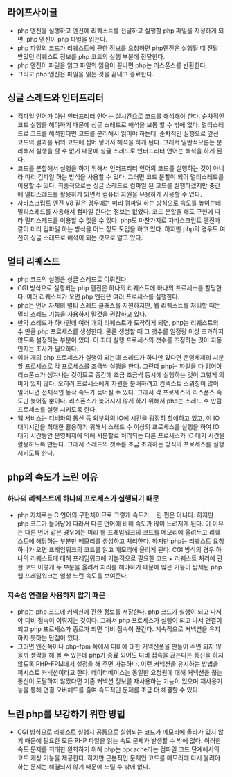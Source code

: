 ## 라이프사이클
- php 엔진을 실행하고 엔진에 리퀘스트를 전달하고 실행할 php 파일을 지정하게 되면, php 엔진이 php 파일을 읽는다.
- php 파일의 코드가 리퀘스트에 관한 정보를 요청하면 php엔진은 실행될 때 전달 받았던 리퀘스트 정보를 php 코드의 실행 부분에 전달한다.
- php 엔진이 파일을 읽고 파일의 읽음이 끝나면 php는 리스폰스를 반환한다. 
- 그리고 php 엔진은 파일을 읽는 것을 끝내고 종료한다.

## 싱글 스레드와 인터프리터
- 컴파일 언어가 아닌 인터프리터 언어는 실시간으로 코드를 해석해야 한다. 순차적인 코드 실행을 해야하기 때문에 싱글 스레드로 해석을 보통 할 수 밖에 없다. 멀티스레드로 코드를 해석한다면 코드를 분리해서 읽어야 하는데, 순차적인 실행으로 앞선 코드의 결과를 뒤의 코드에 집어 넣어서 해석을 하게 된다. 그래서 일반적으론는 분리해서 실행을 할 수 없기 때문에 싱글 스레드로 인터프리터 언어는 해석을 하게 된다.
- 코드를 분할해서 실행을 하기 위해서 인터프리터 언어의 코드를 실행하는 것이 아니라 미리 컴파일 하는 방식을 사용할 수 있다. 그러면 코드 분할이 되어 멀티스레드를 이용할 수 있다. 최종적으로는 싱글 스레드로 컴파일 된 코드를 실행하겠지만 중간에 멀티스레드를 활용하게 되면서 컴퓨터 자원을 유용하게 사용할 수 있다.
- 자바스크립트 엔진 V8 같은 경우에는 미리 컴파일 하는 방식으로 속도를 높이는데 멀티스레드를 사용해서 컴파일 한다는 정보는 없었다. 코드 분할을 해도 구현에 따라 멀티스레드를 이용할 수 없을 수 있다. php도 마찬가지로 자바스크립트 엔진과 같이 미리 컴파일 하는 방식을 어느 정도 도입을 하고 있다. 하지만 php의 경우도 여전히 싱글 스레드로 해석이 되는 것으로 알고 있다.

## 멀티 리퀘스트
- php 코드의 실행은 싱글 스레드로 이뤄진다.
- CGI 방식으로 실행되는 php 엔진은 하나의 리퀘스트에 하나의 프로세스를 할당한다. 여러 리퀘스트가 오면 php 엔진은 여러 프로세스를 실행한다.
- php는 언어 자체의 멀티 스레드 클래스를 지원하지만, 웹 리퀘스트를 처리할 때는 멀티 스레드 기능을 사용하지 말것을 권장하고 있다.
- 만약 스레드가 하나인데 여러 개의 리퀘스트가 도착하게 되면, php는 리퀘스트의 수 만큼 php 프로세스를 생성한다. 물론 생성할 때 그 갯수를 일정량 이상 초과하지 않도록 설정하는 부분이 있다. 이 최대 실행 프로세스의 갯수를 조정하는 것이 자동인지는 조사가 필요하다.
- 여러 개의 php 프로세스가 실행이 되는데 스레드가 하나만 있다면 운영체제의 시분할 프로세스로 각 프로세스를 조금씩 실행을 한다. 그런데 php는 파일을 다 읽어야 리스폰스가 생겨나는 것이므로 중간에 조금 조금씩 동시에 실행하는 것이 그렇게 의미가 있지 않다. 오히려 프로세스에게 자원을 분배하려고 컨텍스트 스위칭이 많이 일어나면 전체적인 동작 속도가 늦어질 수 있다. 그래서 각 프로세스의 리스폰스 속도만 늦어질 뿐이다. 리스폰스가 늦어지지 않게 하기 위해서 php는 스레드 수 만큼 프로세스를 실행 시키도록 한다.
- 웹 서비스는 디비와의 통신 등 외부와의 IO에 시간을 굉장히 할애하고 있고, 이 IO 대기시간을 최대한 활용하기 위해서 스레드 수 이상의 프로세스를 실행을 하여 IO 대기 시간동안 운영체제에 의해 시분할로 처리되는 다른 프로세스가 IO 대기 시간을 활용하도록 만든다. 그래서 스레드의 갯수를 조금 초과하는 방식의 프로세스를 실행 시키도록 한다.


## php의 속도가 느린 이유
### 하나의 리퀘스트에 하나의 프로세스가 실행되기 때문
- php 자체로는 C 언어의 구현체이므로 그렇게 속도가 느린 편은 아니다. 하지만 php 코드가 늘어남에 따라서 다른 언어에 비해 속도가 많이 느려지게 된다. 이 이유는 다른 언어 같은 경우에는 미리 웹 프레임워크의 코드를 메모리에 올려두고 리퀘스트에 해당하는 부분만 메모리를 생성하고 처리한다. 하지만 php는 리퀘스트 요청 하나가 오면 프레임워크의 코드를 읽고 메모리에 올리게 된다. CGI 방식의 경우 하나의 리퀘스트에 대해 프레임워크에 기본적으로 필요한 코드 + 리퀘스트 처리에 관한 코드 이렇게 두 부분을 올려서 처리를 해야하기 때문에 많은 기능이 탑제된 php 웹 프레임워크는 엄청 느린 속도를 보여준다.

### 지속성 연결을 사용하지 않기 때문
- php는 php 코드에 커넥션에 관한 정보를 저장한다. php 코드가 실행이 되고 나서야 디비 접속이 이뤄지는 것이다. 그래서 php 프로세스가 실행이 되고 나서 연결이되고 php 프로세스가 종료가 되면 디비 접속이 끊긴다. 계속적으로 커넥션을 유지하지 못하는 단점이 있다.
- 그러면 엔진쪽이나 php-fpm 쪽에서 디비에 대한 커넥션풀을 만들어 주면 되지 않을까 생각을 해 볼 수 있는데 php가 종료 되어도 디비 접속을 끊는다는 통신을 하지 않도록 PHP-FPM에서 설정을 해 주면 가능하다. 이런 커넥션을 유지하는 방법을 퍼시스트 커넥션이라고 한다. 데이터베이스는 동일한 요청원에 대해 커넥션을 끊는 통신이 도달하지 않았다면 기존 커넥션 정보를 재사용하는 기능이 있으며 재사용기능을 통해 연결 오버헤드를 줄여 속도적인 문제를 조금 더 해결할 수 있다.

## 느린 php를 보강하기 위한 방법
- CGI 방식으로 리퀘스트 실행시 공통으로 실행되는 코드가 메모리에 올라가 있지 않기 때문에 필요한 모든 PHP 파일을 읽는 속도 문제가 발생할 수 밖에 없다. 이러한 속도 문제를 최대한 완화하기 위해 php는 opcache라는 컴파일 코드 단계에서의 코드 캐싱 기능을 제공한다. 하지만 근본적인 문제인 코드를 메모리에 다시 올려야 하는 문제는 해결되지 않기 때문에 느릴 수 밖에 없다.

